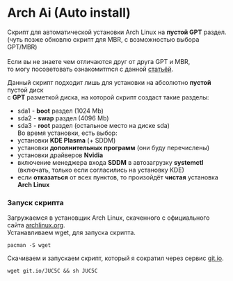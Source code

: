 # Arch Ai (Auto install)<br/>

Скрипт для автоматической установки Arch Linux на **пустой GPT** раздел.<br/>
(чуть позже обновлю скрипт для MBR, с возможностью выбора GPT/MBR)<br/>
<br/>
Если вы не знаете чем отличаются друг от друга GPT и MBR,<br/>
то могу посоветовать ознакомитmся с данной [статьёй](https://losst.ru/chem-otlichaetsya-mbr-ot-gpt "Losst.ru Чем отличается GPT от MBR").<br/>

Данный скрипт подходит лишь для установки на абсолютно **пустой** пустой диск <br/>
с **GPT** разметкой диска, на которой скрипт создаст такие разделы:<br/>
- sda1 - **boot** раздел (1024 Mb)<br/>
- sda2 - **swap** раздел  (4096 Mb)<br/>
- sda3 - **root** раздел (остальное место на диске sda)<br/>
Во время установки, есть выбор:<br/>
- установки **KDE Plasma** (+ SDDM)<br/>
- установки **дополнительных программ** (они буду перечислены)<br/>
- установки драйверов **Nvidia**<br/>
- включение менеджера входа **SDDM** в автозагрузку **systemctl**<br/>
(включать, только если согласились на установку KDE)<br/>
- если **отказаться** от всех пунктов, то произойдёт **чистая** установка **Arch Linux**

### Запуск скрипта<br/>
Загружаемся в установщик Arch Linux, скаченного с официального сайта [archlinux.org](http://archlinux.org/download/ "Arch Linux Downloads").<br/>
Устанавливаем wget, для запуска скрипта.<br/>

    pacman -S wget  

Скачиваем и запускаем скрипт, который я сократил через сервис [git.io](http://git.io "git.io").<br/>

    wget git.io/JUC5C && sh JUC5C
